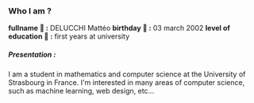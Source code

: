 ### Who I am ?

**fullname 👑 :** DELUCCHI Mattéo
**birthday 🥳 :** 03 march 2002
**level of education 📘 :** first years at university

##### Presentation :
I am a student in mathematics and computer science at the University of Strasbourg in France. I'm interested in many areas of computer science, such as machine learning, web design, etc...
